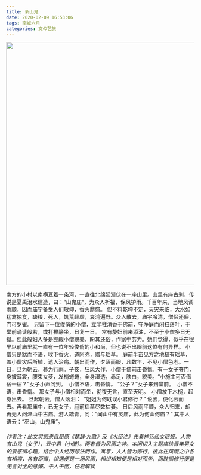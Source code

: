 ```yaml
---
title: 新山鬼
date: 2020-02-09 16:53:06
tags: 南城六月
categories: 文の艺旅
---
```


<img height="650px" src='https://gss2.bdstatic.com/-fo3dSag_xI4khGkpoWK1HF6hhy/baike/c0%3Dbaike150%2C5%2C5%2C150%2C50/sign=d359aa1e41540923be646b2cf331ba6c/bba1cd11728b4710e7faa9f1cbcec3fdfc032331.jpg'>

​	南方的小村以南横亘着一条河，一直往北绵延潜伏在一座山里。山里有座古刹，传说是夏禹治水建造，曰：”山鬼庙“，为众人祈福，保风护雨。千百年来，当地风调雨顺，因而庙宇备受人们敬仰，香火鼎盛。
但不料乾坤不定，天灾来临，大水如猛禽掠食，缺粮，死人，饥荒肆虐，哀鸿遍野。
​	众人散去，庙宇冷清，僧侣还俗，门可罗雀。
​	只留下一位俊俏的小僧，立半柱清香于佛前，守净庭而闲扫落叶，于堂前诵读般若，或打禅静坐，日复一日。
常有嫠妇前来添油，不至于小僧多日无餐。但此般妇人多是觊觎小僧貌美，盼其还俗，作家中劳力。她们觉得，似乎在很早以前庙里就一直有一位年轻俊俏的小和尚，但也说不出眼前这位有何异样。
小僧只是默而不语，收下香火，道阿弥，赠与瑶草。
​	庭前半亩见方之地植有瑶草，盖小僧灾后所植，遗人治病。朝出而作，夕落而服，凡数年，不见小僧色老。
​	一日，旦为朝云，暮为行雨。子夜，狂风大作，小僧于佛前击昏惰。有一女子夺门，身披薄裳，腰束女萝，发梢蜷蜷，全身湿透，赤足，肤白，貌美。
​	“小施主可否借宿一宿？”女子小声问到。
​	小僧不语，击昏惰。
​	“公子？”女子来到堂前。
​	小僧不语，击昏惰。
​	那女子与小僧相对而坐，彻夜无言，直至天明。
​	小僧放下木槌，起身出去。
​	旦起朝云，僧人落泪：
​	“姐姐为何耽误小君修行？”
​	说罢，便化云而去。再看那庙中，已无女子，庭前瑶草尽数枯萎。
​	日后风雨平顺，众人归来，却再无人问津山中古庙。游人踏青，问：“闻山中有灵庙，此为何山何庙？”
其中人语云：“巫山，山鬼庙”。

###### 作者注：此文灵感来自屈原《楚辞·九歌》及《水经注》先秦神话仙女瑶姬。人物有山鬼（女子），云中君（小僧）。两者皆为风雨之神。本问切入主题描绘青年男女的爱感情心理，结合个人经历想法而作。寓意，人人皆为修行，彼此在风雨之中各有相容，各有距离，相遇便是一场风雨，相识相知便是相对而坐，而耽搁修行便是无言对坐的感慨。千人千面，任君解读